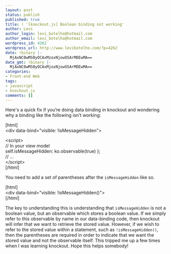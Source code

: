 ```yaml
---
layout: post
status: publish
published: true
title: ! '[knockout.js] Boolean binding not working'
author: Levi
author_login: levi_botelho@hotmail.com
author_email: levi_botelho@hotmail.com
wordpress_id: 4262
wordpress_url: http://www.levibotelho.com/?p=4262
date: !binary |-
  MjAxNC0wMS0yOCAxMzoxNjowOSArMDEwMA==
date_gmt: !binary |-
  MjAxNC0wMS0yOCAxMjoxNjowOSArMDEwMA==
categories:
- Front-end Web
tags:
- javascript
- knockout.js
comments: []
---
```

<p>Here's a quick fix if you’re doing data binding in knockout and wondering why a binding like the following isn’t working:</p>
<p>[html]<br />
&lt;div data-bind=&quot;visible: !isMessageHidden&quot;&gt;</p>
<p>&lt;script&gt;<br />
// In your view model<br />
self.isMessageHidden: ko.observable(true) };<br />
// ...<br />
&lt;/script&gt;<br />
[/html]</p>
<p>You need to add a set of parentheses after the <code>isMessageHidden</code> like so.</p>
<p>[html]<br />
&lt;div data-bind=&quot;visible: !isMessageHidden()&quot;&gt;<br />
[/html]</p>
<p>The key to understanding this is understanding that <code>isMessageHidden</code> is not a boolean value, but an observable which stores a boolean value. If we simply refer to this observable by name in our data-binding code, then knockout will infer that we want to retrieve the stored value. However, if we wish to refer to the stored value within a statement, such as <code>!isMessageHidden()</code>, then the parentheses are required in order to indicate that we want the stored value and not the observable itself. This tripped me up a few times when I was learning knockout. Hope this helps somebody!</p>
